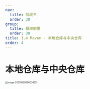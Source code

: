```yaml
---
nav:
  title: 阶段三
  order: 30
group:
  title: 框架前置
  order: 30
title: 1.4 Maven - 本地仓库与中央仓库
order: 4
---
```


# 本地仓库与中央仓库

<img src="https://wsk-mweb.oss-cn-hangzhou.aliyuncs.com/ipic/2021-06-20-000039.png" alt="image-20210620080034551" style="zoom:50%;" />